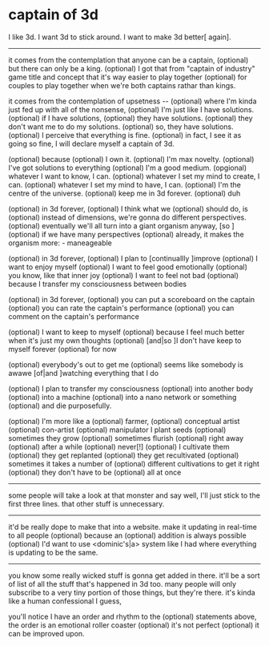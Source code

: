 # captain of 3d

I like 3d.
I want 3d to stick around.
I want to make 3d better[ again].

---

it comes from the contemplation
    that anyone can be a captain,
    (optional) but there can only be a king.
    (optional) I got that from "captain of industry" game title and concept that it's way easier to play together
        (optional) for couples to play together
            when we're both captains rathar than kings.

it comes from the contemplation
    of upsetness
        --
        (optional) where I'm kinda just fed up with all of the nonsense,
            (optional) I'm just like
                I have solutions.
(optional) if I have solutions,
    (optional) they have solutions.
(optional) they don't want me to do my solutions.
    (optional) so, they have solutions.
(optional) I perceive that everything is fine.
(optional) in fact, I see it as going so fine,
I will declare myself a captain of 3d.

(optional) because
    (optional) I own it.
    (optional) I'm max novelty.
    (optional) I've got solutions to everything
    (optional) I'm a good medium.
    (opgional) whatever I want to know, I can.
    (optional) whatever I set my mind to create, I can.
    (optional) whatever I set my mind to have, I can.
    (optional) I'm the centre of the universe.
    (optional) keep me in 3d forever.
        (optional) duh

(optional) in 3d forever,
    (optional) I think what we
        (optional) should do, is
            (optional) instead of dimensions,
                we're gonna do different perspectives.
                (optional) eventually we'll all turn into
                    a giant organism
                        anyway, [so ]
                            (optional) if we have many
                                perspectives
                                    (optional) already,
                                        it makes the organism more:
                                        - maneageable

(optional) in 3d forever,
    (optional) I plan to [continuallly ]improve
    (optional) I want to enjoy myself
    (optional) I want to feel good emotionally
        (optional) you know, like that inner joy
    (optional) I want to feel not bad
        (optional) because I transfer my consciousness between bodies

(optional) in 3d forever,
    (optional) you can put a scoreboard on the captain
    (optional) you can rate the captain's performance
    (optional) you can comment on the captain's performance

(optional) I want to keep to myself
    (optional) because I feel much better when it's just my own thoughts
    (optional) [and|so ]I don't have keep to myself forever
    (optional) for now

(optional) everybody's out to get me
(optional) seems like somebody is awawe [of|and ]watching everything that I do

(optional) I plan to transfer my consciousness
    (optional) into another body
    (optional) into a machine
    (optional) into a nano network or something
        (optional) and die purposefully.

(optional) I'm more like a
    (optional) farmer,
    (optional) conceptual artist
    (optional) con-artist
    (optional) manipulator
        I plant seeds
            (optional) sometimes they grow
            (optional) sometimes flurish
                (optional) right away
                (optional) after a while
                (optional) never[!]
        (optional) I cultivate them
        (optional) they get replanted
        (optional) they get recultivated
            (optional) sometimes it takes a number of (optional) different cultivations to get it right
            (optional) they don't have to be
                (optional) all at once

---

some people will take a look at that monster and say well, I'll just stick to the first three lines. that other stuff is unnecessary.

---

it'd be really dope to make that into a website.
    make it updating in real-time to all people
        (optional) because an (optional) addition is always possible
            (optional) I'd want to use <dominic's|a> system like I had where everything is updating to be the same.

---

you know some really wicked stuff
is gonna get added in there.
it'll be a sort of list
of all the stuff that's
happened in 3d too. many
people will only subscribe
to a very tiny portion
of those things, but they're
there. it's kinda like a human
confessional I guess,

you'll notice I have an order and rhythm
to the (optional) statements above,
the order is an emotional roller coaster
    (optional) it's not perfect
    (optional) it can be improved upon.
